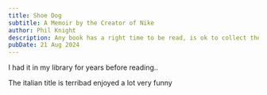 ```yaml
---
title: Shoe Dog
subtitle: A Memoir by the Creator of Nike
author: Phil Knight
description: Any book has a right time to be read, is ok to collect them
pubDate: 21 Aug 2024
---
```


I had it in my library for years before reading..

The italian title is terribad 
enjoyed a lot very funny 
